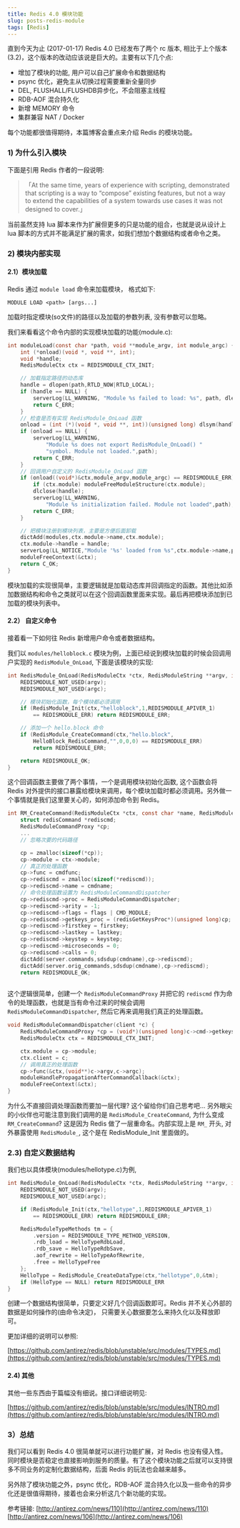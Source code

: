 ```yaml
---
title: Redis 4.0 模块功能 
slug: posts-redis-module
tags: [Redis]
---
```


直到今天为止 (2017-01-17) Redis 4.0 已经发布了两个 rc 版本, 相比于上个版本(3.2)，这个版本的改动应该说是巨大的。主要有以下几个点:

* 增加了模块的功能, 用户可以自己扩展命令和数据结构
* psync 优化，避免主从切换过程需要重新全量同步
* DEL, FLUSHALL/FLUSHDB异步化，不会阻塞主线程
* RDB-AOF 混合持久化
* 新增 MEMORY 命令
* 集群兼容  NAT / Docker

每个功能都很值得期待，本篇博客会重点来介绍 Redis 的模块功能。

<!--truncate-->

### 1) 为什么引入模块

下面是引用 Redis 作者的一段说明:

> 「At the same time, years of experience with scripting, demonstrated that scripting is a way to “compose” existing features, but not a way to extend the capabilities of a system towards use cases it was not designed to cover.」

当前虽然支持 lua 脚本来作为扩展但更多的只是功能的组合，也就是说从设计上 lua 脚本的方式并不能满足扩展的需求，如我们想加个数据结构或者命令之类。

### 2) 模块内部实现

#### 2.1）模块加载
Redis 通过 `module load` 命令来加载模块， 格式如下:

```shell
MODULE LOAD <path> [args...]
```

加载时指定模块(so文件)的路径以及加载的参数列表, 没有参数可以忽略。

我们来看看这个命令内部的实现模块加载的功能(module.c):

```c
int moduleLoad(const char *path, void **module_argv, int module_argc) {
    int (*onload)(void *, void **, int);
    void *handle;
    RedisModuleCtx ctx = REDISMODULE_CTX_INIT;

	// 加载指定路径的动态库
    handle = dlopen(path,RTLD_NOW|RTLD_LOCAL);
    if (handle == NULL) {
        serverLog(LL_WARNING, "Module %s failed to load: %s", path, dlerror());
        return C_ERR;
    }
    // 检查是否有实现 RedisModule_OnLoad 函数
    onload = (int (*)(void *, void **, int))(unsigned long) dlsym(handle,"RedisModule_OnLoad");
    if (onload == NULL) {
        serverLog(LL_WARNING,
            "Module %s does not export RedisModule_OnLoad() "
            "symbol. Module not loaded.",path);
        return C_ERR;
    }
    // 回调用户自定义的 RedisModule_OnLoad 函数
    if (onload((void*)&ctx,module_argv,module_argc) == REDISMODULE_ERR) {
        if (ctx.module) moduleFreeModuleStructure(ctx.module);
        dlclose(handle);
        serverLog(LL_WARNING,
            "Module %s initialization failed. Module not loaded",path);
        return C_ERR;
    }    

    // 把模块注册到模块列表，主要是方便后面卸载
    dictAdd(modules,ctx.module->name,ctx.module);
    ctx.module->handle = handle;
    serverLog(LL_NOTICE,"Module '%s' loaded from %s",ctx.module->name,path);
    moduleFreeContext(&ctx);
    return C_OK;
}
```

模块加载的实现很简单，主要逻辑就是加载动态库并回调指定的函数。其他比如添加数据结构和命令之类就可以在这个回调函数里面来实现。最后再把模块添加到已加载的模块列表中。

#### 2.2） 自定义命令

接着看一下如何往 Redis 新增用户命令或者数据结构。

我们以 `modules/helloblock.c` 模块为例，上面已经说到模块加载的时候会回调用户实现的 `RedisModule_OnLoad`, 下面是该模块的实现:

```c
int RedisModule_OnLoad(RedisModuleCtx *ctx, RedisModuleString **argv, int argc) {
    REDISMODULE_NOT_USED(argv);
    REDISMODULE_NOT_USED(argc);

	// 模块初始化函数，每个模块都必须调用
    if (RedisModule_Init(ctx,"helloblock",1,REDISMODULE_APIVER_1)
        == REDISMODULE_ERR) return REDISMODULE_ERR;

	// 添加一个 hello.block 命令
    if (RedisModule_CreateCommand(ctx,"hello.block",
        HelloBlock_RedisCommand,"",0,0,0) == REDISMODULE_ERR)
        return REDISMODULE_ERR;

    return REDISMODULE_OK;
}
```

这个回调函数主要做了两个事情，一个是调用模块初始化函数, 这个函数会将 Redis 对外提供的接口暴露给模块来调用，每个模块加载时都必须调用。另外做一个事情就是我们这里要关心的，如何添加命令到 Redis。

```c
int RM_CreateCommand(RedisModuleCtx *ctx, const char *name, RedisModuleCmdFunc cmdfunc, const char *strflags, int firstkey, int lastkey, int keystep) {
    struct redisCommand *rediscmd;
    RedisModuleCommandProxy *cp;
	...
	// 忽略次要的代码路径

    cp = zmalloc(sizeof(*cp));
    cp->module = ctx->module;
    // 真正的处理函数
    cp->func = cmdfunc;
    cp->rediscmd = zmalloc(sizeof(*rediscmd));
    cp->rediscmd->name = cmdname;
    // 命令处理函数设置为 RedisModuleCommandDispatcher
    cp->rediscmd->proc = RedisModuleCommandDispatcher;
    cp->rediscmd->arity = -1;
    cp->rediscmd->flags = flags | CMD_MODULE;
    cp->rediscmd->getkeys_proc = (redisGetKeysProc*)(unsigned long)cp;
    cp->rediscmd->firstkey = firstkey;
    cp->rediscmd->lastkey = lastkey;
    cp->rediscmd->keystep = keystep;
    cp->rediscmd->microseconds = 0;
    cp->rediscmd->calls = 0;
    dictAdd(server.commands,sdsdup(cmdname),cp->rediscmd);
    dictAdd(server.orig_commands,sdsdup(cmdname),cp->rediscmd);
    return REDISMODULE_OK;
    
```

这个逻辑很简单，创建一个 `RedisModuleCommandProxy` 并把它的 `rediscmd` 作为命令的处理函数，也就是当有命令过来的时候会调用 `RedisModuleCommandDispatcher`, 然后它再来调用我们真正的处理函数。

```c
void RedisModuleCommandDispatcher(client *c) {
    RedisModuleCommandProxy *cp = (void*)(unsigned long)c->cmd->getkeys_proc;
    RedisModuleCtx ctx = REDISMODULE_CTX_INIT;

    ctx.module = cp->module;
    ctx.client = c;
    // 调用真正的处理函数
    cp->func(&ctx,(void**)c->argv,c->argc);
    moduleHandlePropagationAfterCommandCallback(&ctx);
    moduleFreeContext(&ctx);
}
```

为什么不直接回调处理函数而要加一层代理? 这个留给你们自己思考吧...
另外眼尖的小伙伴也可能注意到我们调用的是 `RedisModule_CreateCommand`, 为什么变成 `RM_CreateCommand`? 这是因为 Redis 做了一层重命名。内部实现上是 `RM_` 开头, 对外暴露使用 `RedisModule_`, 这个是在 RedisModule_Init 里面做的。

### 2.3) 自定义数据结构

我们也以具体模块(modules/hellotype.c)为例,

```c
int RedisModule_OnLoad(RedisModuleCtx *ctx, RedisModuleString **argv, int argc) {
    REDISMODULE_NOT_USED(argv);
    REDISMODULE_NOT_USED(argc);

    if (RedisModule_Init(ctx,"hellotype",1,REDISMODULE_APIVER_1)
        == REDISMODULE_ERR) return REDISMODULE_ERR;

    RedisModuleTypeMethods tm = { 
        .version = REDISMODULE_TYPE_METHOD_VERSION,
        .rdb_load = HelloTypeRdbLoad,
        .rdb_save = HelloTypeRdbSave,
        .aof_rewrite = HelloTypeAofRewrite,
        .free = HelloTypeFree
    };  
    HelloType = RedisModule_CreateDataType(ctx,"hellotype",0,&tm);
    if (HelloType == NULL) return REDISMODULE_ERR
}
```

创建一个数据结构很简单，只要定义好几个回调函数即可。Redis 并不关心外部的数据是如何操作的(由命令决定)， 只需要关心数据要怎么来持久化以及释放即可。

更加详细的说明可以参照:

[https://github.com/antirez/redis/blob/unstable/src/modules/TYPES.md](https://github.com/antirez/redis/blob/unstable/src/modules/TYPES.md)

#### 2.4) 其他

其他一些东西由于篇幅没有细说。接口详细说明见:

[https://github.com/antirez/redis/blob/unstable/src/modules/INTRO.md](https://github.com/antirez/redis/blob/unstable/src/modules/INTRO.md)

### 3）总结

我们可以看到 Redis 4.0 很简单就可以进行功能扩展，对 Redis 也没有侵入性。 同时模块是否稳定也直接影响到服务的质量。有了这个模块功能之后就可以支持很多不同业务的定制化数据结构，后面 Redis 的玩法也会越来越多。

另外除了模块功能之外，psync 优化，RDB-AOF 混合持久化以及一些命令的异步化还是很值得期待，接着也会来分析这几个新功能的实现。


参考链接:
[http://antirez.com/news/110](http://antirez.com/news/110)
[http://antirez.com/news/106](http://antirez.com/news/106)
